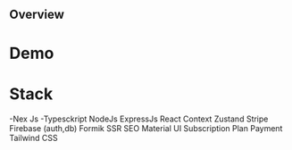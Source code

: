## Overview

# Demo



# Stack
-Nex Js
-Typesckript
NodeJs
ExpressJs
React
Context
Zustand
Stripe
Firebase (auth,db)
Formik
SSR
SEO
Material UI
Subscription Plan
Payment
Tailwind CSS
#